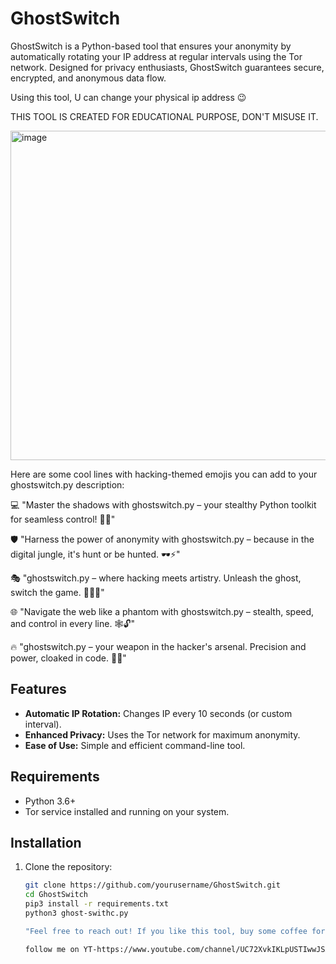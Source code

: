 # GhostSwitch

GhostSwitch is a Python-based tool that ensures your anonymity by automatically rotating your IP address at regular intervals using the Tor network. Designed for privacy enthusiasts, GhostSwitch guarantees secure, encrypted, and anonymous data flow.

Using this tool, U can change your physical ip address 😉

THIS TOOL IS CREATED FOR EDUCATIONAL PURPOSE, DON'T MISUSE IT.

<img width="527" alt="image" src="https://github.com/user-attachments/assets/e111834a-f143-4d4a-a398-fd809d52be79" />



Here are some cool lines with hacking-themed emojis you can add to your ghostswitch.py description:

💻 "Master the shadows with ghostswitch.py – your stealthy Python toolkit for seamless control! 👾✨"

🛡️ "Harness the power of anonymity with ghostswitch.py – because in the digital jungle, it's hunt or be hunted. 🕶️⚡"

🎭 "ghostswitch.py – where hacking meets artistry. Unleash the ghost, switch the game. 🐱‍👤💡"

🌐 "Navigate the web like a phantom with ghostswitch.py – stealth, speed, and control in every line. 🕸️🔓"

🔥 "ghostswitch.py – your weapon in the hacker's arsenal. Precision and power, cloaked in code. 🚀🖤"

## Features
- **Automatic IP Rotation:** Changes IP every 10 seconds (or custom interval).
- **Enhanced Privacy:** Uses the Tor network for maximum anonymity.
- **Ease of Use:** Simple and efficient command-line tool.

## Requirements
- Python 3.6+
- Tor service installed and running on your system.

## Installation
1. Clone the repository:
   ```bash
   git clone https://github.com/yourusername/GhostSwitch.git
   cd GhostSwitch
   pip3 install -r requirements.txt
   python3 ghost-swithc.py

   "Feel free to reach out! If you like this tool, buy some coffee for me ☕❤️"

   follow me on YT-https://www.youtube.com/channel/UC72XvkIKLpUSTIwwJSXsVfA



   
   

